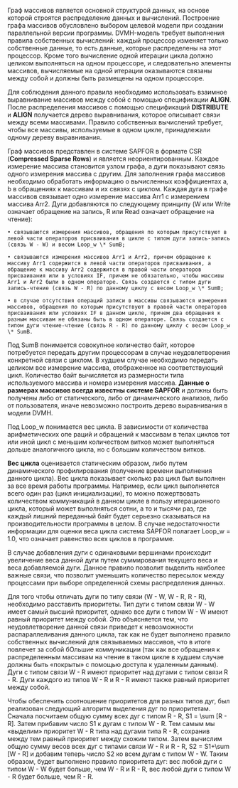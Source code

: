 Граф массивов является основной структурой данных, на основе которой строятся распределение данных и вычислений. Построение графа массивов обусловлено выбором целевой модели при создании параллельной версии программы. DVMH-модель требует выполнения правила собственных вычислений: каждый процессор изменяет только собственные данные, то есть данные, которые распределены на этот процессор. Кроме того вычисление одной итерации цикла должно целиком выполняться на одном процессоре, и следовательно элементы массивов, вычисляемые на одной итерации оказываются связаны между собой и должны быть размещены на одном процессоре.

Для соблюдения данного правила необходимо использовать взаимное выравнивание массивов между собой с помощью спецификации **ALIGN**. После распределения массивов с помощью спецификаций **DISTRIBUTE** и **ALIGN** получается дерево выравнивания, которое описывает связи между всеми массивами. Правило собственных вычислений требует, чтобы все массивы, используемые в одном цикле, принадлежали одному дереву выравнивания.

Граф массивов представлен в системе SAPFOR в формате CSR (**Compressed Sparse Rows**) и является неориентированным. Каждое измерение массива становится узлом графа, а дуги показывают связь одного измерения массива с другим. Для заполнения графа массивов необходимо обработать информацию о вычисленных коэффициентах a, b в обращениях к массивам и их связях с циклом. Каждая дуга в графе массивов связывает одно измерение массива Arr1 с измерением массива Arr2. Дуги добавляются по следующему принципу (W или Write означает обращение на запись, R или Read означает обращение на чтение):

	• связываются измерения массивов, обращения по которым присутствуют в левой части операторов присваивания в цикле с типом дуги запись-запись (связь W - W) и весом Loop_w \* SumB;
	
	• связываются измерения массивов Arr1 и Arr2, причем обращение к массиву Arr1 содержится в левой части операторов присваивания, а обращение к массиву Arr2 содержится в правой части операторов присваивания или в условиях IF, причем не обязательно, чтобы массивы Arr1 и Arr2 были в одном операторе. Связь создается с типом дуги запись-чтение (связь W - R) по данному циклу с весом Loop_w \* SumB;

	• в случае отсутствия операций записи в массивы связываются измерения массивов, обращения по которым присутствуют в правой части операторов присваивания или условиях IF в данном цикле, причем два обращения к разным массивам не обязаны быть в одном операторе. Связь создается с типом дуги чтение-чтение (связь R - R) по данному циклу с весом Loop_w \* SumB.

Под SumB понимается совокупное количество байт, которое потребуется передать другим процессорам в случае неудовлетворения конкретной связи с циклом. В худшем случае необходимо передать целиком все измерение массива, отображенное на соответствующий цикл. Количество байт вычисляется из размерности типа используемого массива и номера измерения массива. **Данные о размерах массивов всегда известны системе SAPFOR** и должны быть получены либо от статического, либо от динамического анализов, либо от пользователя, иначе невозможно построить дерево выравнивания в модели DVMH.

Под Loop_w понимается вес цикла. В зависимости от количества арифметических опе
раций и обращений к массивам в телах циклов тот или иной цикл с меньшим  количеством витков может выполняться дольше аналогичного цикла, но с большим количеством витков.

**Вес цикла** оценивается статическим образом, либо путем динамического профилирования (получение времени выполнения данного цикла). Вес цикла показывает сколько раз цикл был выполнен за все время работы программы. Например, если цикл выполняется всего один раз (цикл инициализации), то можно пожертвовать количеством коммуникаций в данном цикле в пользу итерационного цикла, который может выполняться сотни, а то и тысячи раз, где каждый лишний переданный байт будет серьезно сказываться на производительности программы в целом. В случае недостаточности информации для оценки веса цикла система SAPFOR полагает Loop_w = 1.0, что означает равенство всех циклов в программе.

В случае добавления дуги с одинаковыми вершинами происходит увеличение веса данной дуги путем суммирования текущего веса и веса добавляемой дуги. Данное правило позволит выделить наиболее важные связи, что позволит уменьшить количество пересылок между процессами при выборе определенной схемы распределения данных.

Для того чтобы отличать дуги по типу связи (W - W, W - R, R - R), необходимо расставить приоритеты. Тип дуги с типом связи W - W имеет самый высший приоритет, однако все дуги с типом W - W имеют равный приоритет между собой. Это объясняется тем, что неудовлетворение данной связи приведет к невозможности распараллеливания данного цикла, так как не будет выполнено правило собственных вычислений для связываемых массивов, что в итоге повлечет за собой бОльшие коммуникации (так как все обращения к распределенным массивам на чтение в таком цикле в худшем случае должны быть «покрыты» с помощью доступа к удаленным данным). Дуги с типом связи W - R имеют приоритет над дугами с типом связи R - R. Дуги каждого из типов W - R и R - R имеют также равный приоритет между собой.

Чтобы обеспечить соотношение приоритетов для разных типов дуг, был реализован следующий алгоритм выделения дуг по приоритетам. Сначала посчитаем общую сумму всех дуг с типом R - R, S1 = \sum [R - R]. Затем прибавим число S1 к дугам с типом W - R. Тем самым мы «выделим» приоритет W - R типа над дугами типа R - R, сохранив между тем равный приоритет между схожим типом. Затем вычислим общую сумму весов всех дуг с типами связи W - R и R - R, S2 = S1+\sum [W - R] и добавим теперь число S2 ко всем дугам с типом W - W. Таким образом, будет выполнено правило приоритета дуг: вес любой дуги с типом W - W будет больше, чем W - R и R - R, вес любой дуги с типом W - R будет больше, чем R - R.